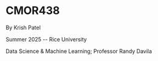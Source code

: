 # CMOR438
By Krish Patel

Summer 2025 -- Rice University

Data Science & Machine Learning; Professor Randy Davila
